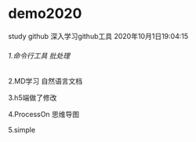 # demo2020
study github  深入学习github工具      2020年10月1日19:04:15

###### 1.命令行工具     批处理

2.MD学习   自然语言文档

3.h5端做了修改

4.ProcessOn 思维导图

5.simple


